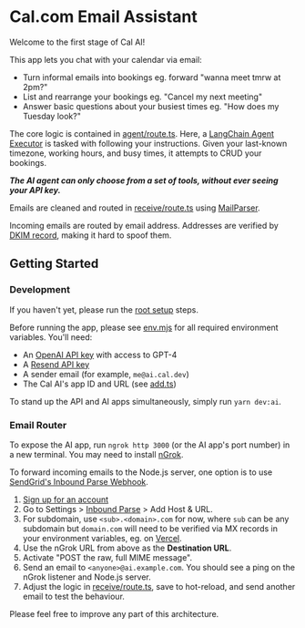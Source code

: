 # Cal.com Email Assistant

Welcome to the first stage of Cal AI!

This app lets you chat with your calendar via email:

- Turn informal emails into bookings eg. forward "wanna meet tmrw at 2pm?"
- List and rearrange your bookings eg. "Cancel my next meeting"
- Answer basic questions about your busiest times eg. "How does my Tuesday look?"

The core logic is contained in [agent/route.ts](/apps/ai/src/app/api/agent/route.ts). Here, a [LangChain Agent Executor](https://docs.langchain.com/docs/components/agents/agent-executor) is tasked with following your instructions. Given your last-known timezone, working hours, and busy times, it attempts to CRUD your bookings.

***The AI agent can only choose from a set of tools, without ever seeing your API key.***

Emails are cleaned and routed in [receive/route.ts](/apps/ai/src/app/api/receive/route.ts) using [MailParser](https://nodemailer.com/extras/mailparser/).

Incoming emails are routed by email address. Addresses are verified by [DKIM record](https://support.google.com/a/answer/174124?hl=en), making it hard to spoof them.

## Getting Started

### Development

If you haven't yet, please run the [root setup](/README.md) steps.

Before running the app, please see [env.mjs](./src/env.mjs) for all required environment variables. You'll need:

- An [OpenAI API key](https://platform.openai.com/account/api-keys) with access to GPT-4
- A [Resend API key](https://resend.com/api-keys)
- A sender email (for example, `me@ai.cal.dev`)
- The Cal AI's app ID and URL (see [add.ts](/packages/app-store/cal-ai/api/index.ts))

To stand up the API and AI apps simultaneously, simply run `yarn dev:ai`.

### Email Router

To expose the AI app, run `ngrok http 3000` (or the AI app's port number) in a new terminal. You may need to install [nGrok](https://ngrok.com/).

To forward incoming emails to the Node.js server, one option is to use [SendGrid's Inbound Parse Webhook](https://docs.sendgrid.com/for-developers/parsing-email/setting-up-the-inbound-parse-webhook).

1. [Sign up for an account](https://signup.sendgrid.com/)
2. Go to Settings > [Inbound Parse](https://app.sendgrid.com/settings/parse) > Add Host & URL.
3. For subdomain, use `<sub>.<domain>.com` for now, where `sub` can be any subdomain but `domain.com` will need to be verified via MX records in your environment variables, eg. on [Vercel](https://vercel.com/guides/how-to-add-vercel-environment-variables).
4. Use the nGrok URL from above as the **Destination URL**.
5. Activate "POST the raw, full MIME message".
6. Send an email to `<anyone>@ai.example.com`. You should see a ping on the nGrok listener and Node.js server.
7. Adjust the logic in [receive/route.ts](/apps/ai/src/app/api/receive/route.ts), save to hot-reload, and send another email to test the behaviour.

Please feel free to improve any part of this architecture.
